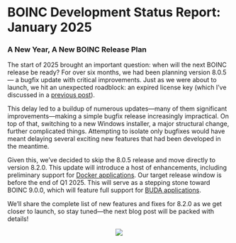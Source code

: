 # BOINC Development Status Report: January 2025

### A New Year, A New BOINC Release Plan

The start of 2025 brought an important question: when will the next BOINC release be ready? For over six months, we had been planning version 8.0.5 — a bugfix update with critical improvements. Just as we were about to launch, we hit an unexpected roadblock: an expired license key (which I’ve discussed in a [previous post](2025.01.01.html)).

This delay led to a buildup of numerous updates—many of them significant improvements—making a simple bugfix release increasingly impractical. On top of that, switching to a new Windows installer, a major structural change, further complicated things. Attempting to isolate only bugfixes would have meant delaying several exciting new features that had been developed in the meantime.

Given this, we’ve decided to skip the 8.0.5 release and move directly to version 8.2.0. This update will introduce a host of enhancements, including preliminary support for [Docker applications](2024.12.01.html). Our target release window is before the end of Q1 2025. This will serve as a stepping stone toward BOINC 9.0.0, which will feature full support for [BUDA applications](2024.12.01.html).

We’ll share the complete list of new features and fixes for 8.2.0 as we get closer to launch, so stay tuned—the next blog post will be packed with details!

<p align="center">
  <img src="https://blogger.googleusercontent.com/img/b/R29vZ2xl/AVvXsEh0HJkJ_cyr4aQhftXZkPmyJB6G90SuRLDSycHfM6JMdsNcPrGHtfQWidfLtewyh_BWwgGLIpWNKReVi0YxYmO4QdtauBfzT_oQGcX3aakMNA3yqsu2KUHuMcqjU8hSnjYP61_00I4LPd9_lY0CL5eLeRG783qCCC9Hsvo83Y2eiL1jklO6EbrA92t5Ygf8/w570-h760/IMG_3711.HEIC"/>
</p>
